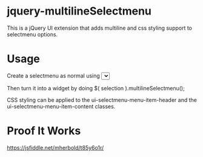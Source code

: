 # jquery-multilineSelectmenu
This is a jQuery UI extension that adds multiline and css styling support to selectmenu options.

# Usage
Create a selectmenu as normal using <select> and <options>

Then turn it into a widget by doing $( selection ).multilineSelectmenu();

CSS styling can be applied to the ui-selectmenu-menu-item-header and the ui-selectmenu-menu-item-content classes.

# Proof It Works
https://jsfiddle.net/mherbold/t85y6o1r/
